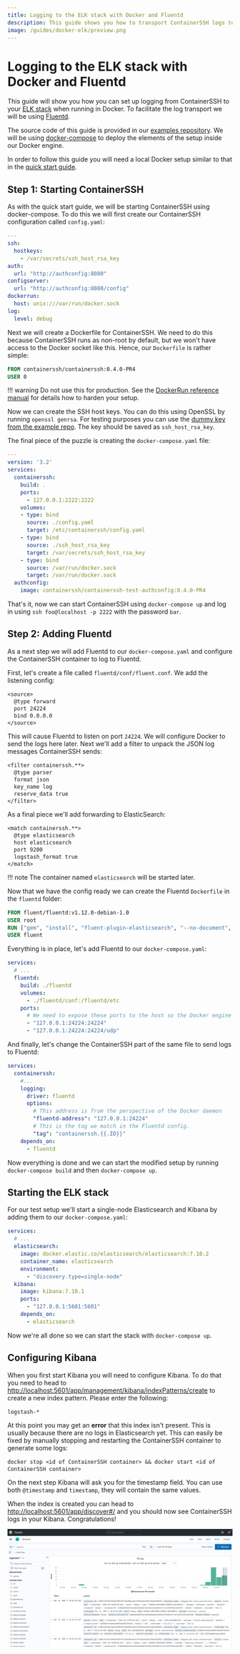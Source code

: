 ```yaml
---
title: Logging to the ELK stack with Docker and Fluentd
description: This guide shows you how to transport ContainerSSH logs to your ELK stack from Docker
image: /guides/docker-elk/preview.png
---
```


# Logging to the ELK stack with Docker and Fluentd

This guide will show you how you can set up logging from ContainerSSH to your [ELK stack](https://www.elastic.co/what-is/elk-stack) when running in Docker. To facilitate the log transport we will be using [Fluentd](https://www.fluentd.org/).

The source code of this guide is provided in our [examples repository](). We will be using [docker-compose](https://docs.docker.com/compose/) to deploy the elements of the setup inside our Docker engine.

In order to follow this guide you will need a local Docker setup similar to that in the [quick start guide](../../getting-started/index.md).

## Step 1: Starting ContainerSSH

As with the quick start guide, we will be starting ContainerSSH using docker-compose. To do this we will first create our ContainerSSH configuration called `config.yaml`:

```yaml
---
ssh:
  hostkeys:
    - /var/secrets/ssh_host_rsa_key
auth:
  url: "http://authconfig:8080"
configserver:
  url: "http://authconfig:8080/config"
dockerrun:
  host: unix:///var/run/docker.sock
log:
  level: debug
```

Next we will create a Dockerfile for ContainerSSH. We need to do this because ContainerSSH runs as non-root by default, but we won't have access to the Docker socket like this. Hence, our `Dockerfile` is rather simple:

```Dockerfile
FROM containerssh/containerssh:0.4.0-PR4
USER 0
```

!!! warning
    Do not use this for production. See the [DockerRun reference manual](https://containerssh.io/reference/dockerrun/) for details how to harden your setup.
    
Now we can create the SSH host keys. You can do this using OpenSSL by running `openssl genrsa`. For testing purposes you can use the [dummy key from the example repo](https://github.com/ContainerSSH/examples/blob/main/logging-elk-stack/ssh_host_rsa_key). The key should be saved as `ssh_host_rsa_key`.

The final piece of the puzzle is creating the `docker-compose.yaml` file:

```yaml
---
version: '3.2'
services:
  containerssh:
    build: .
    ports:
      - 127.0.0.1:2222:2222
    volumes:
    - type: bind
      source: ./config.yaml
      target: /etc/containerssh/config.yaml
    - type: bind
      source: ./ssh_host_rsa_key
      target: /var/secrets/ssh_host_rsa_key
    - type: bind
      source: /var/run/docker.sock
      target: /var/run/docker.sock
  authconfig:
    image: containerssh/containerssh-test-authconfig:0.4.0-PR4
```

That's it, now we can start ContainerSSH using `docker-compose up` and log in using `ssh foo@localhost -p 2222` with the password `bar`.

## Step 2: Adding Fluentd

As a next step we will add Fluentd to our `docker-compose.yaml` and configure the ContainerSSH container to log to Fluentd.

First, let's create a file called `fluentd/conf/fluent.conf`. We add the listening config:

```fluentd
<source>
  @type forward
  port 24224
  bind 0.0.0.0
</source>
```

This will cause Fluentd to listen on port `24224`. We will configure Docker to send the logs here later. Next we'll add a filter to unpack the JSON log messages ContainerSSH sends:

```fluentd
<filter containerssh.**>
  @type parser
  format json
  key_name log
  reserve_data true
</filter>
```

As a final piece we'll add forwarding to ElasticSearch:

```fluentd
<match containerssh.**>
  @type elasticsearch
  host elasticsearch
  port 9200
  logstash_format true
</match>
```

!!! note
    The container named `elasticsearch` will be started later.

Now that we have the config ready we can create the Fluentd `Dockerfile` in the `fluentd` folder:

```Dockerfile
FROM fluent/fluentd:v1.12.0-debian-1.0
USER root
RUN ["gem", "install", "fluent-plugin-elasticsearch", "--no-document", "--version", "5.0.1"]
USER fluent
```

Everything is in place, let's add Fluentd to our `docker-compose.yaml`:

```yaml
services:
  # ...
  fluentd:
    build: ./fluentd
    volumes:
      - ./fluentd/conf:/fluentd/etc
    ports:
      # We need to expose these ports to the host so the Docker engine can log to it.
      - "127.0.0.1:24224:24224"
      - "127.0.0.1:24224:24224/udp"
```

And finally, let's change the ContainerSSH part of the same file to send logs to Fluentd:

```yaml
services:
  containerssh:
    #...
    logging:
      driver: fluentd
      options:
        # This address is from the perspective of the Docker daemon
        "fluentd-address": "127.0.0.1:24224"
        # This is the tag we match in the Fluentd config.
        "tag": "containerssh.{{.ID}}"
    depends_on:
      - fluentd
```

Now everything is done and we can start the modified setup by running `docker-compose build` and then `docker-compose up`.

## Starting the ELK stack

For our test setup we'll start a single-node Elasticsearch and Kibana by adding them to our `docker-compose.yaml`:

```yaml
services:
  # ...
  elasticsearch:
    image: docker.elastic.co/elasticsearch/elasticsearch:7.10.2
    container_name: elasticsearch
    environment:
      - "discovery.type=single-node"
  kibana:
    image: kibana:7.10.1
    ports:
      - "127.0.0.1:5601:5601"
    depends_on:
      - elasticsearch
```

Now we're all done so we can start the stack with `docker-compose up`.

## Configuring Kibana

When you first start Kibana you will need to configure Kibana. To do that you need to head to [http://localhost:5601/app/management/kibana/indexPatterns/create](http://localhost:5601/app/management/kibana/indexPatterns/create) to create a new index pattern. Please enter the following:

```
logstash-*
```

At this point you may get an **error** that this index isn't present. This is usually because there are no logs in Elasticsearch yet. This can easily be fixed by manually stopping and restarting the ContainerSSH container to generate some logs:

```
docker stop <id of ContainerSSH container> && docker start <id of ContainerSSH container>
```

On the next step Kibana will ask you for the timestamp field. You can use both `@timestamp` and `timestamp`, they will contain the same values.

When the index is created you can head to [http://localhost:5601/app/discover#/](http://localhost:5601/app/discover#/) and you should now see ContainerSSH logs in your Kibana. Congratulations!

![A screenshot of Kibana showing logs from ContainerSSH.](preview.png)